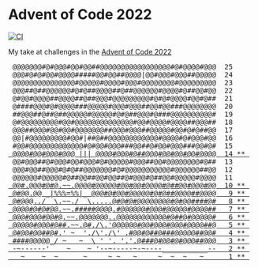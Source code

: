 # Advent of Code 2022

[![CI](https://github.com/mMosiur/AdventOfCode2022/actions/workflows/ci.yml/badge.svg)](https://github.com/mMosiur/AdventOfCode2022/actions/workflows/ci.yml)

My take at challenges in the [Advent of Code 2022](https://adventofcode.com/2022)

<pre>
<a                                       > @@@@@@@#@#@@@#@@#@@##@@@@@@@@@@@@@@@@@#@#@@@@#@@@  25    </a>
<a                                       > @@@#@#@#@@#@@@@#####@@#@@##@@@@|@@#@@@#@@@##@@@@@  24    </a>
<a                                       > @@@@@@@@@@@@@@@#@@@@@#@@@@#@@@#@@@@@@@@#@@@@@@@@@  23    </a>
<a                                       > @@@##@##@@@@@@#@#@##@@@@##@##@@@@@@#@@@@#@##@@#@@  22    </a>
<a                                       > @#@@#@@@@##@@@@##@##@@@#@@@@@@@@@#@#@#@@@@#@@#@##  21    </a>
<a                                       > @####@@@#@#@@@@###@@@@@#@@@#@@@##@@#@@###@@@@@@@@  20    </a>
<a                                       > ##@@@##@##@##@@@@@#@@@@@#@#@##@@@#@###@@@@@@@@@@#  19    </a>
<a                                       > @#@@@@@@@@@#@@#@@@@@@@@@@@@@@#@@#@@@@#@@@@##@@@##  18    </a>
<a                                       > @@@##@@@#@@#@@#@@@@@@@##@@@#@@@##@@@@@#@@#@#@##@@  17    </a>
<a                                       > @@|#@@@@@@@@@#@@#|##@##@@@@@@@@@@@@#@@@@#@#@@@#@@  16    </a>
<a                                       > #@@#@@@@@@@@@@@@@#@#@@#@@@###@@##@#@@#@@@###@@#@#  15    </a>
<a href="Day14 - Regolith Reservoir"     > @@@@#@@#@@@#@@@ ||| @@@@#@@@#@##@@@#@@#@@#@@#@@@@  14 ** </a>
<a                                       > @@#@@@##@#@@@#@@#@@@#@#@@@@@#@@@##@@#@@@@@@@@#@##  13    </a>
<a                                       > @@@#@@##@@@#@#@##@@@@@@@#@#@@@@@@@@@@@#@@@@@@##@@  12    </a>
<a                                       > @@@@@@#@@@@@#@##@@##@@#@@##@#@@@#@##@@#@@@@@#@@@@  11    </a>
<a href="Day10 - Cathode-Ray Tube"       > @@#.@@@#@#@.~~.@@@@#@@@@@#@@#@@#@@@@#@##@@#@@@#@@  10 ** </a>
<a href="Day09 - Rope Bridge"            > @#@@.@@ _|%%%=%%|_ @@@#@#@@#@@@@@#@#@##@@@@##@@@@   9 ** </a>
<a href="Day08 - Treetop Tree House"     > @#@@@../  \.~~./  \.....@#@#@#@@@@@@@@#@#@@####@#   8 ** </a>
<a href="Day07 - No Space Left On Device"> @@@@#@#@#@@.~~.#####@@@@.#@@@@@@#@@@#@@@@@#@@@@##   7 ** </a>
<a href="Day06 - Tuning Trouble"         > @@@#@@@#@@#@.~~.@@@@@@@..@@@@@@@@@@@@#@##@#@@@@@#   6 ** </a>
<a href="Day05 - Supply Stacks"          > @@@@@#@@@#@##.~~.@#./\.'@@@@@@#@@#@@@#@@@#@@@@##@   5 ** </a>
<a href="Day04 - Camp Cleanup"           > @#@@#@@##@#.' ~  './\'./\' .#@@#@##@###@@@@@##@@#   4 ** </a>
<a href="Day03 - Rucksack Reorganization"> ####@@@@@_/ ~   ~  \ ' '. '.'.@###@#@@#@#@@@##@@@   3 ** </a>
<a href="Day00 - Rock Paper Scissors"    > -~------'    ~    ~ '--~-----~-~----___________--   2 ** </a>
<a href="Day01 - Calorie Counting"       >   ~    ~  ~      ~     ~ ~   ~     ~  ~  ~   ~      1 ** </a>
</pre>
